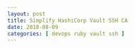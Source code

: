 ```yaml
---
layout: post
title: Simplify HashiCorp Vault SSH CA
date: 2018-08-09
categories: [ devops ruby vault ssh ]
---
```



